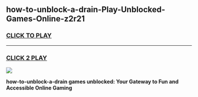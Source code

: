 
## how-to-unblock-a-drain-Play-Unblocked-Games-Online-z2r21
<h3>
<a href="https://premium76.site?title=how-to-unblock-a-drain&ref=25A">CLICK TO PLAY</a></h3>
<hr>

<h3>
<a href="https://premium76.site?title=how-to-unblock-a-drain&ref=25A">CLICK 2 PLAY</a>
  
</h3>

<a href="https://premium76.site?title=how-to-unblock-a-drain&ref=25A"><img src="https://clearcache.store/games.png"></a>


**how-to-unblock-a-drain games unblocked: Your Gateway to Fun and Accessible Online Gaming**
